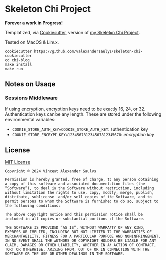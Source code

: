 # Skeleton Chi Project

**Forever a work in Progress!**

Templatized, via [Cookiecutter](https://cookiecutter.readthedocs.io/en/2.5.0/index.html), version of [my Skeleton Chi Project](https://github.com/valexandersaulys/Skeleton-Golang-Webapp). 

Tested on MacOS & Linux. 
```
cookiecutter https://github.com/valexandersaulys/skeleton-chi-cookiecutter
cd chi-blog
make install
make run
```


## Notes on Usage

### Sessions Middleware

If using encryption, encryption keys need to be exactly 16, 24, or 32. Authentication keys can be any length. These are stored under the following environmental variables:

+ `COOKIE_STORE_AUTH_KEY=COOKIE_STORE_AUTH_KEY`:  authentication key
+ `COOKIE_STORE_ENCRYPT_KEY=123456781234567812345678`:  _encryption key_


## License

[MIT License](https://mit-license.org)
```
Copyright © 2024 Vincent Alexander Saulys

Permission is hereby granted, free of charge, to any person obtaining a copy of this software and associated documentation files (the “Software”), to deal in the Software without restriction, including without limitation the rights to use, copy, modify, merge, publish, distribute, sublicense, and/or sell copies of the Software, and to permit persons to whom the Software is furnished to do so, subject to the following conditions:

The above copyright notice and this permission notice shall be included in all copies or substantial portions of the Software.

THE SOFTWARE IS PROVIDED “AS IS”, WITHOUT WARRANTY OF ANY KIND, EXPRESS OR IMPLIED, INCLUDING BUT NOT LIMITED TO THE WARRANTIES OF MERCHANTABILITY, FITNESS FOR A PARTICULAR PURPOSE AND NONINFRINGEMENT. IN NO EVENT SHALL THE AUTHORS OR COPYRIGHT HOLDERS BE LIABLE FOR ANY CLAIM, DAMAGES OR OTHER LIABILITY, WHETHER IN AN ACTION OF CONTRACT, TORT OR OTHERWISE, ARISING FROM, OUT OF OR IN CONNECTION WITH THE SOFTWARE OR THE USE OR OTHER DEALINGS IN THE SOFTWARE.
```
